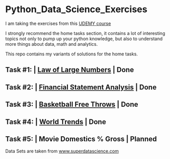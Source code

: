 # Python_Data_Science_Exercises

I am taking the exercises from this [UDEMY course](https://www.udemy.com/share/1013n43@-LcdKND5UQtu7kQBDRAqHI3jkeplmldOcNmxJ9SGlvcN4EvyjyfdREdOug1dfRThhg==/)


I strongly recommend the home tasks section, it contains a lot of interesting topics not only to pump up your python knowledge, but also to understand more things about data, math and analytics.

This repo contains my variants of solutions for the home tasks. 

Task #1:  |  [Law of Large Numbers](https://github.com/gavrie01/Python_Data_Science_Exercises/blob/main/Law_Large_Numbers.ipynb)                       |  Done
--------------------------------------------------------------------------
Task #2:  |  [Financial Statement Analysis](https://github.com/gavrie01/Python_Data_Science_Exercises/blob/main/Law_Large_Numbers.ipnb)                        |  Done
--------------------------------------------------------------------------
Task #3:  |  [Basketball Free Throws](https://github.com/gavrie01/Python_Data_Science_Exercises/blob/main/Baskeball_Free_Throws.ipnb)                        |  Done
--------------------------------------------------------------------------
Task #4:  |  [World Trends](https://github.com/gavrie01/Python_Data_Science_Exercises/blob/main/World_Trends.ipnb)                        |  Done
--------------------------------------------------------------------------
Task #5:  |  Movie Domestics % Gross                      |  Planned
--------------------------------------------------------------------------

Data Sets are taken from www.superdatascience.com